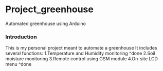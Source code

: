 # Project_greenhouse
Automated greenhouse using Arduino

### Introduction
This is my personal project meant to automate a greenhouse
It includes several functions:
1.Temperature and Humidity monitoring     ^done
2.Soil moisture monitoring
3.Remote control using GSM module
4.On-site LCD menu                        ^done

